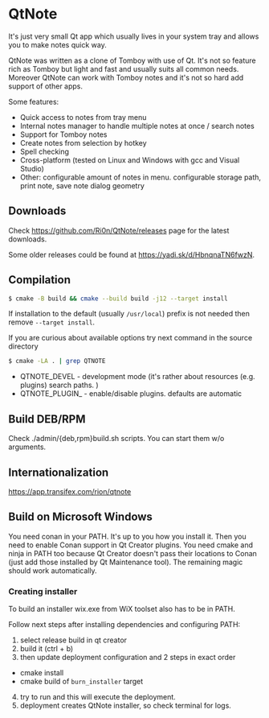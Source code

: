QtNote
======
It's just very small Qt app which usually lives in your system tray and allows you to make notes quick way.

QtNote was written as a clone of Tomboy with use of Qt.
It's not so feature rich as Tomboy but light and fast and usually suits all common needs.
Moreover QtNote can work with Tomboy notes and it's not so hard add support of other apps.

Some features:
* Quick access to notes from tray menu
* Internal notes manager to handle multiple notes at once / search notes
* Support for Tomboy notes
* Create notes from selection by hotkey
* Spell checking
* Cross-platform (tested on Linux and Windows with gcc and Visual Studio)
* Other: configurable amount of notes in menu. configurable storage path, print note, save note dialog geometry


## Downloads

Check https://github.com/Ri0n/QtNote/releases page for the latest downloads.

Some older releases could be found at https://yadi.sk/d/HbnqnaTN6fwzN.

## Compilation
```bash
$ cmake -B build && cmake --build build -j12 --target install
```

If installation to the default (usually `/usr/local`) prefix is not needed then remove `--target install`.

If you are curious about available options try next command in the source directory

```bash
$ cmake -LA . | grep QTNOTE
```

* QTNOTE_DEVEL - development mode (it's rather about resources (e.g. plugins) search paths. )
* QTNOTE_PLUGIN_ - enable/disable plugins. defaults are automatic

## Build DEB/RPM

Check ./admin/{deb,rpm}build.sh scripts. You can start them w/o arguments.

## Internationalization

https://app.transifex.com/rion/qtnote

## Build on Microsoft Windows

You need conan in your PATH. It's up to you how you install it. Then you need to enable
Conan support in Qt Creator plugins. You need cmake and ninja in PATH too because 
Qt Creator doesn't pass their locations to Conan (just add those installed by 
Qt Maintenance tool). The remaining magic should work automatically.

### Creating installer

To build an installer wix.exe from WiX toolset also has to be in PATH. 

Follow next steps after installing dependencies and configuring PATH:

1. select release build in qt creator
2. build it (ctrl + b)
3. then update deployment configuration and 2 steps in exact order
  * cmake install
  * cmake build of `burn_installer` target
4. try to run and this will execute the deployment.
5. deployment creates QtNote installer, so check terminal for logs.
    
